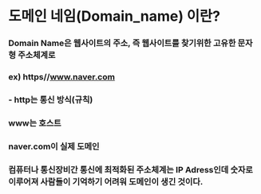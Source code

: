 # 도메인 네임(Domain_name) 이란?
### Domain Name은 웹사이트의 주소, 즉 웹사이트를 찾기위한 고유한 문자형 주소체계로 
### ex) https//www.naver.com
### - http는 통신 방식(규칙)
### www는 호스트
### naver.com이 실제 <strong>도메인</strong>

### 컴퓨터나 통신장비간 통신에 최적화된 주소체계는 IP Adress인데 숫자로 이루어져 사람들이 기억하기 어려워 도메인이 생긴 것이다.
